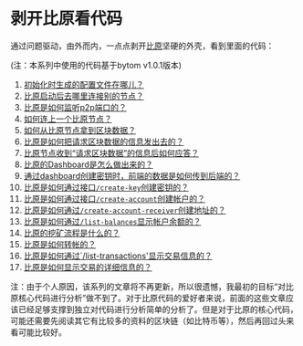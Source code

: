 剥开比原看代码
===========

通过问题驱动，由外而内，一点点剥开[比原](https://github.com/Bytom/bytom)坚硬的外壳，看到里面的代码：

(注：本系列中使用的代码基于bytom v1.0.1版本)

1. [初始化时生成的配置文件在哪儿？](https://github.com/freewind/bytom.win/blob/master/101.%E5%89%A5%E5%BC%80%E6%AF%94%E5%8E%9F%E7%9C%8B%E4%BB%A3%E7%A0%81-%E5%88%9D%E5%A7%8B%E5%8C%96%E6%97%B6%E7%94%9F%E6%88%90%E7%9A%84%E9%85%8D%E7%BD%AE%E6%96%87%E4%BB%B6%E5%9C%A8%E5%93%AA%E5%84%BF.md)
1. [比原启动后去哪里连接别的节点？](https://github.com/freewind/bytom.win/blob/master/102.%E5%89%A5%E5%BC%80%E6%AF%94%E5%8E%9F%E7%9C%8B%E4%BB%A3%E7%A0%81-%E6%AF%94%E5%8E%9F%E5%90%AF%E5%8A%A8%E5%90%8E%E5%8E%BB%E5%93%AA%E9%87%8C%E8%BF%9E%E6%8E%A5%E5%88%AB%E7%9A%84%E8%8A%82%E7%82%B9.md)
1. [比原是如何监听p2p端口的？](https://github.com/freewind/bytom.win/blob/master/103.%E5%89%A5%E5%BC%80%E6%AF%94%E5%8E%9F%E7%9C%8B%E4%BB%A3%E7%A0%81-%E6%AF%94%E5%8E%9F%E6%98%AF%E5%A6%82%E4%BD%95%E7%9B%91%E5%90%ACp2p%E7%AB%AF%E5%8F%A3%E7%9A%84.md)
1. [如何连上一个比原节点？](https://github.com/freewind/bytom.win/blob/master/104.%E5%89%A5%E5%BC%80%E6%AF%94%E5%8E%9F%E7%9C%8B%E4%BB%A3%E7%A0%81-%E5%A6%82%E4%BD%95%E8%BF%9E%E4%B8%8A%E4%B8%80%E4%B8%AA%E6%AF%94%E5%8E%9F%E8%8A%82%E7%82%B9.md)
1. [如何从比原节点拿到区块数据？](https://github.com/freewind/bytom.win/blob/master/105.%E5%89%A5%E5%BC%80%E6%AF%94%E5%8E%9F%E7%9C%8B%E4%BB%A3%E7%A0%81-%E5%A6%82%E4%BD%95%E4%BB%8E%E6%AF%94%E5%8E%9F%E8%8A%82%E7%82%B9%E6%8B%BF%E5%88%B0%E5%8C%BA%E5%9D%97%E6%95%B0%E6%8D%AE.md)
1. [比原是如何把请求区块数据的信息发出去的？](https://github.com/freewind/bytom.win/blob/master/106.%E5%89%A5%E5%BC%80%E6%AF%94%E5%8E%9F%E7%9C%8B%E4%BB%A3%E7%A0%81-%E6%AF%94%E5%8E%9F%E6%98%AF%E5%A6%82%E4%BD%95%E6%8A%8A%E8%AF%B7%E6%B1%82%E5%8C%BA%E5%9D%97%E6%95%B0%E6%8D%AE%E7%9A%84%E4%BF%A1%E6%81%AF%E5%8F%91%E5%87%BA%E5%8E%BB%E7%9A%84.md)
1. [比原节点收到“请求区块数据”的信息后如何应答？](https://github.com/freewind/bytom.win/blob/master/107.%E5%89%A5%E5%BC%80%E6%AF%94%E5%8E%9F%E7%9C%8B%E4%BB%A3%E7%A0%81-%E6%AF%94%E5%8E%9F%E8%8A%82%E7%82%B9%E6%94%B6%E5%88%B0%E2%80%9C%E8%AF%B7%E6%B1%82%E5%8C%BA%E5%9D%97%E6%95%B0%E6%8D%AE%E2%80%9D%E7%9A%84%E4%BF%A1%E6%81%AF%E5%90%8E%E5%A6%82%E4%BD%95%E5%BA%94%E7%AD%94.md)
1. [比原的Dashboard是怎么做出来的？](https://github.com/freewind/bytom.win/blob/master/108.%E5%89%A5%E5%BC%80%E6%AF%94%E5%8E%9F%E7%9C%8B%E4%BB%A3%E7%A0%81-%E6%AF%94%E5%8E%9F%E7%9A%84Dashboard%E6%98%AF%E6%80%8E%E4%B9%88%E5%81%9A%E5%87%BA%E6%9D%A5%E7%9A%84.md)
1. [通过dashboard创建密钥时，前端的数据是如何传到后端的？](https://github.com/freewind/bytom.win/blob/master/109.%E5%89%A5%E5%BC%80%E6%AF%94%E5%8E%9F%E7%9C%8B%E4%BB%A3%E7%A0%81-%E9%80%9A%E8%BF%87dashboard%E5%88%9B%E5%BB%BA%E5%AF%86%E9%92%A5%E6%97%B6%EF%BC%8C%E5%89%8D%E7%AB%AF%E7%9A%84%E6%95%B0%E6%8D%AE%E6%98%AF%E5%A6%82%E4%BD%95%E4%BC%A0%E5%88%B0%E5%90%8E%E7%AB%AF%E7%9A%84.md)
1. [比原是如何通过接口`/create-key`创建密钥的？](https://github.com/freewind/bytom.win/blob/master/110.%E5%89%A5%E5%BC%80%E6%AF%94%E5%8E%9F%E7%9C%8B%E4%BB%A3%E7%A0%81-%E6%AF%94%E5%8E%9F%E6%98%AF%E5%A6%82%E4%BD%95%E9%80%9A%E8%BF%87create-key%E6%8E%A5%E5%8F%A3%E5%88%9B%E5%BB%BA%E5%AF%86%E9%92%A5%E7%9A%84.md)
1. [比原是如何通过接口`/create-account`创建帐户的？](https://github.com/freewind/bytom.win/blob/master/111.%E5%89%A5%E5%BC%80%E6%AF%94%E5%8E%9F%E7%9C%8B%E4%BB%A3%E7%A0%81-%E6%AF%94%E5%8E%9F%E6%98%AF%E5%A6%82%E4%BD%95%E9%80%9A%E8%BF%87create-account%E6%8E%A5%E5%8F%A3%E5%88%9B%E5%BB%BA%E5%B8%90%E6%88%B7%E7%9A%84.md)
1. [比原是如何通过`/create-account-receiver`创建地址的？](https://github.com/freewind/bytom.win/blob/master/112.%E5%89%A5%E5%BC%80%E6%AF%94%E5%8E%9F%E7%9C%8B%E4%BB%A3%E7%A0%81-%E6%AF%94%E5%8E%9F%E6%98%AF%E5%A6%82%E4%BD%95%E9%80%9A%E8%BF%87%60create-account-receiver%60%E5%88%9B%E5%BB%BA%E5%9C%B0%E5%9D%80%E7%9A%84.md)
1. [比原是如何通过`/list-balances`显示帐户余额的？](https://github.com/freewind/bytom.win/blob/master/113.%E5%89%A5%E5%BC%80%E6%AF%94%E5%8E%9F%E7%9C%8B%E4%BB%A3%E7%A0%81-%E6%AF%94%E5%8E%9F%E6%98%AF%E5%A6%82%E4%BD%95%E6%98%BE%E7%A4%BA%E5%B8%90%E6%88%B7%E4%BD%99%E9%A2%9D%E7%9A%84.md)
1. [比原的挖矿流程是什么的？](https://github.com/freewind/bytom.win/blob/master/114.%E5%89%A5%E5%BC%80%E6%AF%94%E5%8E%9F%E7%9C%8B%E4%BB%A3%E7%A0%81-%E6%AF%94%E5%8E%9F%E7%9A%84%E6%8C%96%E7%9F%BF%E6%B5%81%E7%A8%8B%E6%98%AF%E4%BB%80%E4%B9%88%E6%A0%B7%E7%9A%84.md)
1. [比原是如何转帐的？](https://github.com/freewind/bytom.win/blob/master/115.%E5%89%A5%E5%BC%80%E6%AF%94%E5%8E%9F%E7%9C%8B%E4%BB%A3%E7%A0%81-%E6%AF%94%E5%8E%9F%E6%98%AF%E5%A6%82%E4%BD%95%E8%BD%AC%E5%B8%90%E7%9A%84.md)
1. [比原是如何通过`/list-transactions'显示交易信息的？](https://github.com/freewind/bytom.win/blob/master/116.%E5%89%A5%E5%BC%80%E6%AF%94%E5%8E%9F%E7%9C%8B%E4%BB%A3%E7%A0%81-%E6%AF%94%E5%8E%9F%E6%98%AF%E5%A6%82%E4%BD%95%E6%98%BE%E7%A4%BA%E4%BA%A4%E6%98%93%E4%BF%A1%E6%81%AF%E7%9A%84.md)
1. [比原是如何显示交易的详细信息的？](https://github.com/freewind/bytom.win/blob/master/117.%E5%89%A5%E5%BC%80%E6%AF%94%E5%8E%9F%E7%9C%8B%E4%BB%A3%E7%A0%81-%E6%AF%94%E5%8E%9F%E6%98%AF%E5%A6%82%E4%BD%95%E6%98%BE%E7%A4%BA%E4%BA%A4%E6%98%93%E7%9A%84%E8%AF%A6%E7%BB%86%E4%BF%A1%E6%81%AF%E7%9A%84.md)

注：由于个人原因，该系列的文章将不再更新，所以很遗憾，我最初的目标“对比原核心代码进行分析”做不到了。对于比原代码的爱好者来说，前面的这些文章应该已经足够支撑到独立对代码进行分析简单的分析了。但是对于比原的核心代码，可能还需要先阅读其它有比较多的资料的区块链（如比特币等），然后再回过头来看可能比较好。
